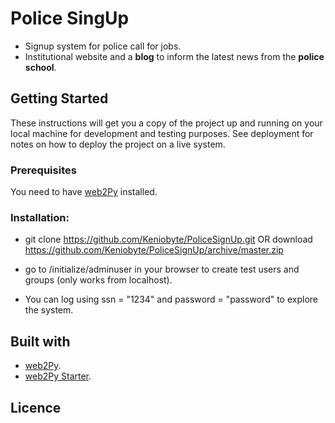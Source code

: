 # Police SingUp

* Signup system for police call for jobs.
* Institutional website and a **blog** to inform the latest news from the **police school**.
## Getting Started
These instructions will get you a copy of the project up and running on your local machine for development and testing purposes. See deployment for notes on how to deploy the project on a live system.
### Prerequisites
You need to have [web2Py](https://www.web2py.com) installed.
### Installation:
- git clone https://github.com/Keniobyte/PoliceSignUp.git 
OR 
download https://github.com/Keniobyte/PoliceSignUp/archive/master.zip

- go to /initialize/adminuser in your browser to create test users and groups (only works from localhost).

- You can log using ssn = "1234" and password = "password" to explore the system.
## Built with
- [web2Py](https://www.web2py.com).
- [web2Py Starter](https://github.com/mjbeller/web2py-starter).

## Licence

